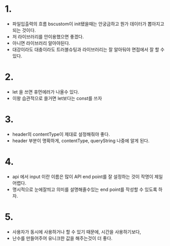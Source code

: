 # 1.

- 파일입출력의 흐름 bscustom이 init됐을때는 안궁금하고 뭔가 데이터가 뽑아지고 되는 것이다.
- 저 라이브러리를 안이용했으면 좋겠다.
- 아니면 라이브러리 알아야된다.
- 대강이라도 대충이라도 트러블슈팅과 라이브러리는 잘 알아둬야 면접에서 잘 할 수 있다.

# 2.

- let 을 쓰면 휴먼에러가 나올수 있다.
- 이왕 습관적으로 쓸거면 let보다는 const를 쓰자

# 3.

- header의 contentType이 제대로 설정해줘야 좋다.
- header 부분이 명확하게, contentType, queryString 나중에 알게 된다.

# 4.

- api 에서 input 이란 이름은 많이 API end point를 잘 설정하는 것이 작명이 제일 어렵다.
- 명시적으로 눈에잘띄고 의미를 설명해줄수있는 end point를 작성할 수 있도록 하자.

# 5.

- 사용자가 동시에 사용하거나 할 수 있기 때문에, 시간을 사용하기보다,
- 난수를 만들어주어 유니크한 값을 해주는것이 더 좋다.
